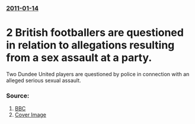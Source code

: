 ### [2011-01-14](/news/2011/01/14/index.md)

# 2 British footballers are questioned in relation to allegations resulting from a sex assault at a party. 

Two Dundee United players are questioned by police in connection with an alleged serious sexual assault.


### Source:

1. [BBC](http://www.bbc.co.uk/news/uk-scotland-12193925)
1. [Cover Image](http://www.bbc.co.uk/news/special/2015/newsspec_10857/bbc_news_logo.png?cb=1)
